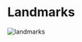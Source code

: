 # Landmarks
![landmarks](https://github.com/iamstr/Landmarks/assets/27518544/12f752a6-6336-421b-b805-fafcd06af44d)
